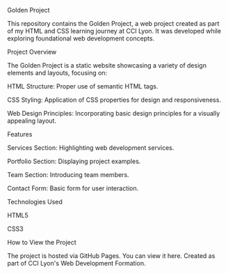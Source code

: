 Golden Project

This repository contains the Golden Project, a web project created as part of my HTML and CSS learning journey at CCI Lyon. It was developed while exploring foundational web development concepts.

Project Overview

The Golden Project is a static website showcasing a variety of design elements and layouts, focusing on:

HTML Structure: Proper use of semantic HTML tags.

CSS Styling: Application of CSS properties for design and responsiveness.

Web Design Principles: Incorporating basic design principles for a visually appealing layout.

Features

Services Section: Highlighting web development services.

Portfolio Section: Displaying project examples.

Team Section: Introducing team members.

Contact Form: Basic form for user interaction.

Technologies Used

HTML5

CSS3

How to View the Project

The project is hosted via GitHub Pages. You can view it here.
Created as part of CCI Lyon's Web Development Formation.
